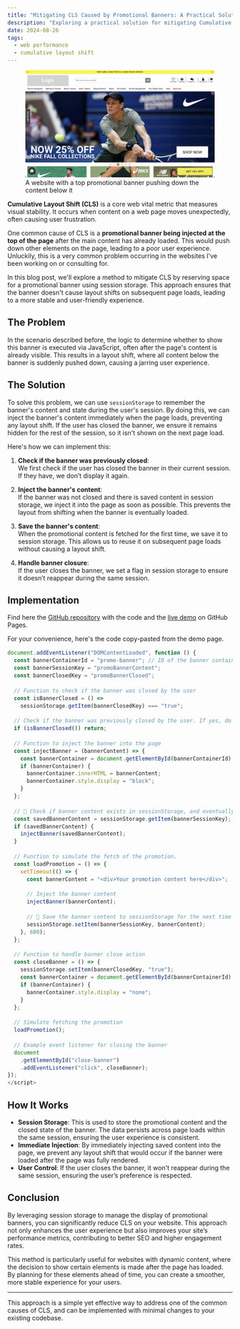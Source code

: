 ```yaml
---
title: "Mitigating CLS Caused by Promotional Banners: A Practical Solution"
description: "Exploring a practical solution for mitigating Cumulative Layout Shift (CLS) caused by promotional banners. Prevent unexpected layout shifts by using sessionStorage to remember the banner's content and display state across page loads."
date: 2024-08-26
tags:
  - web performance
  - cumulative layout shift
---
```


<figure>
	<img src="screenshot.png" alt="The home page of a website with a top promotional banner pushing down the content below it" sizes="648px" loading="eager" fetchpriority="high">
	<figcaption>A website with a top promotional banner pushing down the content below it</figcaption>
</figure>

**Cumulative Layout Shift (CLS)** is a core web vital metric that measures visual stability. It occurs when content on a web page moves unexpectedly, often causing user frustration.

One common cause of CLS is a **promotional banner being injected at the top of the page** after the main content has already loaded. This would push down other elements on the page, leading to a poor user experience. Unluckily, this is a very common problem occurring in the websites I've been working on or consulting for.

In this blog post, we'll explore a method to mitigate CLS by reserving space for a promotional banner using session storage. This approach ensures that the banner doesn't cause layout shifts on subsequent page loads, leading to a more stable and user-friendly experience.

## The Problem

In the scenario described before, the logic to determine whether to show this banner is executed via JavaScript, often after the page's content is already visible. This results in a layout shift, where all content below the banner is suddenly pushed down, causing a jarring user experience.

## The Solution

To solve this problem, we can use `sessionStorage` to remember the banner's content and state during the user's session. By doing this, we can inject the banner's content immediately when the page loads, preventing any layout shift. If the user has closed the banner, we ensure it remains hidden for the rest of the session, so it isn't shown on the next page load.

Here's how we can implement this:

1. **Check if the banner was previously closed**:<br>We first check if the user has closed the banner in their current session. If they have, we don’t display it again.

2. **Inject the banner's content**:<br>If the banner was not closed and there is saved content in session storage, we inject it into the page as soon as possible. This prevents the layout from shifting when the banner is eventually loaded.

3. **Save the banner's content**:<br>When the promotional content is fetched for the first time, we save it to session storage. This allows us to reuse it on subsequent page loads without causing a layout shift.

4. **Handle banner closure**:<br>If the user closes the banner, we set a flag in session storage to ensure it doesn’t reappear during the same session.

## Implementation

Find here the [GitHub repository](https://github.com/verlok/cls-issue-promotional-banner-mitigation/) with the code and the [live demo](https://verlok.github.io/cls-issue-promotional-banner-mitigation/) on GitHub Pages.

For your convenience, here's the code copy-pasted from the demo page.

```js
document.addEventListener("DOMContentLoaded", function () {
  const bannerContainerId = "promo-banner"; // ID of the banner container
  const bannerSessionKey = "promoBannerContent";
  const bannerClosedKey = "promoBannerClosed";

  // Function to check if the banner was closed by the user
  const isBannerClosed = () =>
    sessionStorage.getItem(bannerClosedKey) === "true";

  // Check if the banner was previously closed by the user. If yes, do nothing.
  if (isBannerClosed()) return;

  // Function to inject the banner into the page
  const injectBanner = (bannerContent) => {
    const bannerContainer = document.getElementById(bannerContainerId);
    if (bannerContainer) {
      bannerContainer.innerHTML = bannerContent;
      bannerContainer.style.display = "block";
    }
  };

  // 👀 Check if banner content exists in sessionStorage, and eventually inject it
  const savedBannerContent = sessionStorage.getItem(bannerSessionKey);
  if (savedBannerContent) {
    injectBanner(savedBannerContent);
  }

  // Function to simulate the fetch of the promotion.
  const loadPromotion = () => {
    setTimeout(() => {
      const bannerContent = "<div>Your promotion content here</div>";

      // Inject the banner content
      injectBanner(bannerContent);

      // 👀 Save the banner content to sessionStorage for the next time
      sessionStorage.setItem(bannerSessionKey, bannerContent);
    }, 600);
  };

  // Function to handle banner close action
  const closeBanner = () => {
    sessionStorage.setItem(bannerClosedKey, "true");
    const bannerContainer = document.getElementById(bannerContainerId);
    if (bannerContainer) {
      bannerContainer.style.display = "none";
    }
  };

  // Simulate fetching the promotion
  loadPromotion();

  // Example event listener for closing the banner
  document
    .getElementById("close-banner")
    .addEventListener("click", closeBanner);
});
</script>
```

## How It Works

- **Session Storage**: This is used to store the promotional content and the closed state of the banner. The data persists across page loads within the same session, ensuring the user experience is consistent.
- **Immediate Injection**: By immediately injecting saved content into the page, we prevent any layout shift that would occur if the banner were loaded after the page was fully rendered.
- **User Control**: If the user closes the banner, it won't reappear during the same session, ensuring the user’s preference is respected.

## Conclusion

By leveraging session storage to manage the display of promotional banners, you can significantly reduce CLS on your website. This approach not only enhances the user experience but also improves your site’s performance metrics, contributing to better SEO and higher engagement rates.

This method is particularly useful for websites with dynamic content, where the decision to show certain elements is made after the page has loaded. By planning for these elements ahead of time, you can create a smoother, more stable experience for your users.

---

This approach is a simple yet effective way to address one of the common causes of CLS, and can be implemented with minimal changes to your existing codebase.
